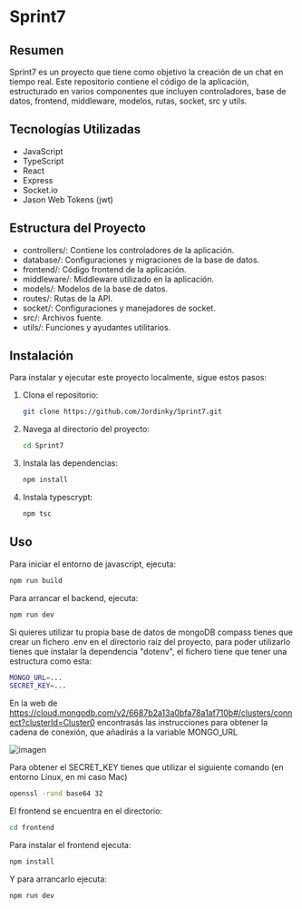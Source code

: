 # Sprint7

## Resumen
Sprint7 es un proyecto que tiene como objetivo la creación de un chat en tiempo real. Este repositorio contiene el código de la aplicación, estructurado en varios componentes que incluyen controladores, base de datos, frontend, middleware, modelos, rutas, socket, src y utils.

## Tecnologías Utilizadas
- JavaScript
- TypeScript
- React
- Express
- Socket.io
- Jason Web Tokens (jwt)

## Estructura del Proyecto
- controllers/: Contiene los controladores de la aplicación.
- database/: Configuraciones y migraciones de la base de datos.
- frontend/: Código frontend de la aplicación.
- middleware/: Middleware utilizado en la aplicación.
- models/: Modelos de la base de datos.
- routes/: Rutas de la API.
- socket/: Configuraciones y manejadores de socket.
- src/: Archivos fuente.
- utils/: Funciones y ayudantes utilitarios.

## Instalación

Para instalar y ejecutar este proyecto localmente, sigue estos pasos:

1. Clona el repositorio:
    ```sh
    git clone https://github.com/Jordinky/Sprint7.git
    ```
2. Navega al directorio del proyecto:
    ```sh
    cd Sprint7
    ```
3. Instala las dependencias:
    ```sh
    npm install
    ```

4. Instala typescrypt:
    ```sh
    npm tsc
    ```
   
## Uso

Para iniciar el entorno de javascript, ejecuta:
```sh
npm run build
```
Para arrancar el backend, ejecuta:
```sh
npm run dev
```

Si quieres utilizar tu propia base de datos de mongoDB compass tienes que crear un fichero .env en el directorio raíz del proyecto, para poder utilizarlo tienes que instalar la dependencia "dotenv", el fichero tiene que tener una estructura como esta:
```sh
MONGO_URL=...
SECRET_KEY=...
```
En la web de https://cloud.mongodb.com/v2/6687b2a13a0bfa78a1af710b#/clusters/connect?clusterId=Cluster0 encontrasás las instrucciones para obtener la cadena de conexión, que añadirás a la variable MONGO_URL

![imagen](https://github.com/user-attachments/assets/e2ff73bb-9953-468d-9fb4-25a523a8709b)

Para obtener el SECRET_KEY tienes que utilizar el siguiente comando (en entorno Linux, en mi caso Mac)
```sh
openssl -rand base64 32
```

El frontend se encuentra en el directorio:
```sh
cd frontend
```
Para instalar el frontend ejecuta:
```sh
npm install
```
Y para arrancarlo ejecuta:
```sh
npm run dev
```
